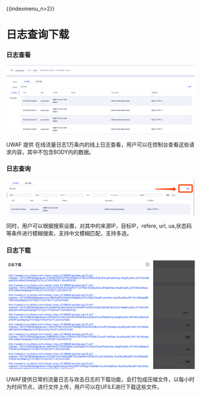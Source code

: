 {{indexmenu_n>2}}

# 日志查询下载

### 日志查看

![waf61.png](../../images/opintro/waf61.png)

UWAF 提供 在线流量日志1万条内的线上日志查看，用户可以在控制台查看这些请求内容，其中不包含BODY内的数据。

### 日志查询

![waf62.png](../../images/opintro/waf62.png)

同时，用户可以根据搜索设置，对其中的来源IP，目标IP，refere, url, ua,状态码等条件进行模糊搜索，支持中文模糊匹配，支持多选。

### 日志下载

![waf63.png](../../images/opintro/waf63.png)

UWAF提供日常的流量日志与攻击日志的下载功能，会打包成压缩文件，以每小时为时间节点，进行文件上传，用户可以在UFILE进行下载这些文件。
